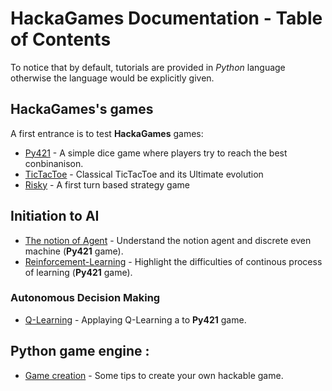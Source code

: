 # HackaGames Documentation - Table of Contents

To notice that by default, tutorials are provided in _Python_ language otherwise the language would be explicitly given. 

## HackaGames's games

A first entrance is to test **HackaGames** games:

- [Py421](./tuto-game-py421.md) - A simple dice game where players try to reach the best conbinanison.
- [TicTacToe](./tuto-game-tictactoe.md) - Classical TicTacToe and its Ultimate evolution
- [Risky](./tuto-game-risky.md) - A first turn based strategy game

## Initiation to AI

- [The notion of Agent](./tuto-initai-agent.md) - Understand the notion agent and discrete even machine (**Py421** game).
- [Reinforcement-Learning](./tuto-initai-rl.md) - Highlight the difficulties of continous process of learning (**Py421** game).
<!-- - [automata](./tuto-initai-rl.md) -->
<!-- - [The notion of policy](./tuto-initai-rl.md) -->

### Autonomous Decision Making

- [Q-Learning](./tuto-decma-qlearning.md) - Applaying Q-Learning a to **Py421** game.

<!--
- [Model-Learning]
<!-- [Decision Tree]() - Applaying Decision Tree. -->

<!--
- [Decision Tree]() - Applaying Decision Tree.
- [Alpha-Beta]() - 
- [Factorized Q-Learning]() - Applaying Decision-Tree technics combined to Q-Learning with 421 game.
- [Decision Tree v2]() - Use Object-Oriented Programming to 
- [Q-Learning]() - Applaying Q-Learning to 421 game.
- [Factorized Q-Learning]() - Applaying Q-Learning to 421 game.
-->

<!--
## The clients :
-->

## Python game engine :

- [Game creation](./tuto-engine-gamecreation-python.md) - Some tips to create your own hackable game.

<!--
## hackalib, C game engine :
-->


